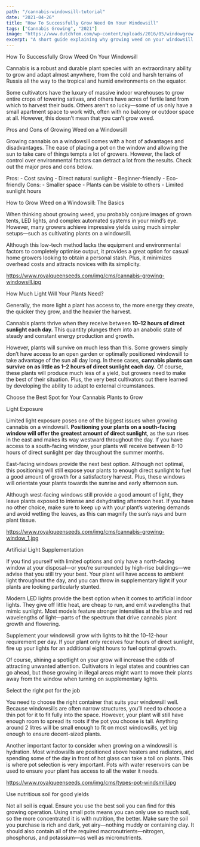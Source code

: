 ```yaml
---
path: "/cannabis-windowsill-tutorial"
date: "2021-04-26"
title: "How To Successfully Grow Weed On Your Windowsill"
tags: ["Cannabis Growing", "2021"]
image: "https://www.dutchfem.com/wp-content/uploads/2016/05/windowgrow.jpg"
excerpt: "A short guide explaining why growing weed on your windowsill is worth giving a shot!"
---
```


How To Successfully Grow Weed On Your Windowsill

Cannabis is a robust and durable plant species with an extraordinary ability to grow and adapt almost anywhere, from the cold and harsh terrains of Russia all the way to the tropical and humid environments on the equator.

Some cultivators have the luxury of massive indoor warehouses to grow entire crops of towering sativas, and others have acres of fertile land from which to harvest their buds. Others aren’t so lucky—some of us only have a small apartment space to work with, often with no balcony or outdoor space at all. However, this doesn’t mean that you can’t grow weed.

Pros and Cons of Growing Weed on a Windowsill

Growing cannabis on a windowsill comes with a host of advantages and disadvantages. The ease of placing a pot on the window and allowing the sun to take care of things tempts a lot of growers. However, the lack of control over environmental factors can detract a lot from the results. Check out the major pros and cons below.

Pros: - Cost saving - Direct natural sunlight - Beginner-friendly - Eco-friendly
Cons: - Smaller space - Plants can be visible to others - Limited sunlight hours

How to Grow Weed on a Windowsill: The Basics

When thinking about growing weed, you probably conjure images of grown tents, LED lights, and complex automated systems in your mind’s eye. However, many growers achieve impressive yields using much simpler setups—such as cultivating plants on a windowsill.

Although this low-tech method lacks the equipment and environmental factors to completely optimise output, it provides a great option for casual home growers looking to obtain a personal stash. Plus, it minimizes overhead costs and attracts novices with its simplicity.

https://www.royalqueenseeds.com/img/cms/cannabis-growing-windowsill.jpg

How Much Light Will Your Plants Need?

Generally, the more light a plant has access to, the more energy they create, the quicker they grow, and the heavier the harvest.

Cannabis plants thrive when they receive between <strong>10–12 hours of direct sunlight each day.</strong> This quantity plunges them into an anabolic state of steady and constant energy production and growth.

However, plants will survive on much less than this. Some growers simply don’t have access to an open garden or optimally positioned windowsill to take advantage of the sun all day long. In these cases, <strong>cannabis plants can survive on as little as 1–2 hours of direct sunlight each day.</strong> Of course, these plants will produce much less of a yield, but growers need to make the best of their situation. Plus, the very best cultivators out there learned by developing the ability to adapt to external circumstances.

Choose the Best Spot for Your Cannabis Plants to Grow

Light Exposure

Limited light exposure poses one of the biggest issues when growing cannabis on a windowsill. <strong>Positioning your plants on a south-facing window will offer the greatest amount of direct sunlight</strong>, as the sun rises in the east and makes its way westward throughout the day. If you have access to a south-facing window, your plants will receive between 8–10 hours of direct sunlight per day throughout the summer months.

East-facing windows provide the next best option. Although not optimal, this positioning will still expose your plants to enough direct sunlight to fuel a good amount of growth for a satisfactory harvest. Plus, these windows will orientate your plants towards the sunrise and early afternoon sun.

Although west-facing windows still provide a good amount of light, they leave plants exposed to intense and dehydrating afternoon heat. If you have no other choice, make sure to keep up with your plant’s watering demands and avoid wetting the leaves, as this can magnify the sun’s rays and burn plant tissue.

https://www.royalqueenseeds.com/img/cms/cannabis-growing-window_1.jpg

Artificial Light Supplementation

If you find yourself with limited options and only have a north-facing window at your disposal—or you’re surrounded by high-rise buildings—we advise that you still try your best. Your plant will have access to ambient light throughout the day, and you can throw in supplementary light if your plants are looking particularly stunted.

Modern LED lights provide the best option when it comes to artificial indoor lights. They give off little heat, are cheap to run, and emit wavelengths that mimic sunlight. Most models feature stronger intensities at the blue and red wavelengths of light—parts of the spectrum that drive cannabis plant growth and flowering.

Supplement your windowsill grow with lights to hit the 10–12-hour requirement per day. If your plant only receives four hours of direct sunlight, fire up your lights for an additional eight hours to fuel optimal growth.

Of course, shining a spotlight on your grow will increase the odds of attracting unwanted attention. Cultivators in legal states and countries can go ahead, but those growing in illegal areas might want to move their plants away from the window when turning on supplementary lights.

Select the right pot for the job

You need to choose the right container that suits your windowsill well. Because windowsills are often narrow structures, you’ll need to choose a thin pot for it to fit fully into the space. However, your plant will still have enough room to spread its roots if the pot you choose is tall. Anything around 2 litres will be small enough to fit on most windowsills, yet big enough to ensure decent-sized plants.

Another important factor to consider when growing on a windowsill is hydration. Most windowsills are positioned above heaters and radiators, and spending some of the day in front of hot glass can take a toll on plants. This is where pot selection is very important. Pots with water reservoirs can be used to ensure your plant has access to all the water it needs.

https://www.royalqueenseeds.com/img/cms/types-pot-windsmill.jpg

Use nutritious soil for good yields

Not all soil is equal. Ensure you use the best soil you can find for this growing operation. Using small pots means you can only use so much soil, so the more concentrated it is with nutrition, the better. Make sure the soil you purchase is rich and dark, yet airy—nothing muddy or containing clay. It should also contain all of the required macronutrients—nitrogen, phosphorus, and potassium—as well as micronutrients.
